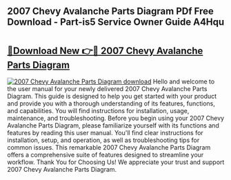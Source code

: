 ## 2007 Chevy Avalanche Parts Diagram PDf Free Download - Part-is5 Service Owner Guide A4Hqu

# <h2><a href="http://dfpddi.blite.top/?on=2007+Chevy+Avalanche+Parts+Diagram">🔗Download New 👉🔴 2007 Chevy Avalanche Parts Diagram</a></h2>

[![2007 Chevy Avalanche Parts Diagram download](https://i.imgur.com/lujVjoI.png)](http://dfpddi.blite.top/?on=2007+Chevy+Avalanche+Parts+Diagram)
Hello and welcome to the user manual for your newly delivered 2007 Chevy Avalanche Parts Diagram. This guide is designed to help you get started with your product and provide you with a thorough understanding of its features, functions, and capabilities. You will find instructions for installation, usage, maintenance, and troubleshooting. Before you begin using your 2007 Chevy Avalanche Parts Diagram, please familiarize yourself with its functions and features by reading this user manual. You'll find clear instructions for installation, setup, and operation, as well as troubleshooting tips for common issues. This remarkable 2007 Chevy Avalanche Parts Diagram offers a comprehensive suite of features designed to streamline your workflow. Thank You for Choosing Us! We appreciate your trust and support 2007 Chevy Avalanche Parts Diagram.
